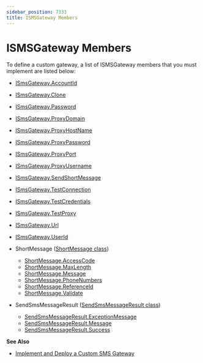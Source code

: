 ```yaml
---
sidebar_position: 7333
title: ISMSGateway Members
---
```


# ISMSGateway Members

To define a custom gateway, a list of ISMSGateway members that you must implement are listed below:

* [ISmsGateway.AccountId](AccountId "ISmsGateway.AccountId")
* [ISmsGateway.Clone](Clone "ISmsGateway.Clone")
* [ISmsGateway.Password](Password "ISmsGateway.Password")
* [ISmsGateway.ProxyDomain](ProxyDomain "ISmsGateway.ProxyDomain")
* [ISmsGateway.ProxyHostName](ProxyHostName "ISmsGateway.ProxyHostName")
* [ISmsGateway.ProxyPassword](ProxyPassword "ISmsGateway.ProxyPassword")
* [ISmsGateway.ProxyPort](ProxyPort "ISmsGateway.ProxyPort")
* [ISmsGateway.ProxyUsername](ProxyUsername "ISmsGateway.ProxyUsername")
* [ISmsGateway.SendShortMessage](SendShortMessage "ISmsGateway.SendShortMessage")
* [ISmsGateway.TestConnection](TestConnection "ISmsGateway.TestConnection")
* [ISmsGateway.TestCredentials](TestCredentials "ISmsGateway.TestCredentials")
* [ISmsGateway.TestProxy](TestProxy "ISmsGateway.TestProxy")
* [ISmsGateway.Url](Url "ISmsGateway.Url")
* [ISmsGateway.UserId](UserId "ISmsGateway.UserId")

* ShortMessage ([ShortMessage class](ShortMessage/Class "ShortMessage class"))

  * [ShortMessage.AccessCode](ShortMessage/AccessCode "ShortMessage.AccessCode")
  * [ShortMessage.MaxLength](ShortMessage/MaxLength "ShortMessage.MaxLength")
  * [ShortMessage.Message](ShortMessage/Message "ShortMessage.Message")
  * [ShortMessage.PhoneNumbers](ShortMessage/PhoneNumbers "ShortMessage.PhoneNumbers")
  * [ShortMessage.ReferenceId](ShortMessage/ReferenceId "ShortMessage.ReferenceId")
  * [ShortMessage.Validate](ShortMessage/Validate "ShortMessage.Validate")
* SendSmsMessageResult ([SendSmsMessageResult class](SendSmsMessageResult/Class "SendSmsMessageResult class"))
  * [SendSmsMessageResult.ExceptionMessage](SendSmsMessageResult/ExceptionMessage "SendSmsMessageResult.ExceptionMessage")
  * [SendSmsMessageResult.Message](SendSmsMessageResult/Message "SendSmsMessageResult.Message")
  * [SendSmsMessageResult.Success](SendSmsMessageResult/Success "SendSmsMessageResult.Success")

**See Also**

* [Implement and Deploy a Custom SMS Gateway](../ImplementCustom "Implement and Deploy a Custom SMS Gateway")